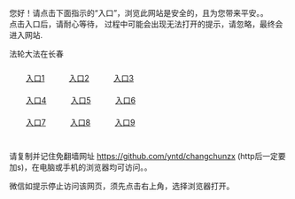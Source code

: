 您好！请点击下面指示的“入口”，浏览此网站是安全的，且为您带来平安。。 <br/>
点击入口后，请耐心等待， 过程中可能会出现无法打开的提示，请忽略，最终会进入网站. </br>

法轮大法在长春<br/>
<div style="padding:10px"><a style="margin:20px" target="_blank" href="https://d31xky0fxalnkc.cloudfront.net/2Qpsp?oqjpfkap" id="ccLink1" rel="nofollow">入口1</a> <a target="_blank" style="margin:20px" href="https://d1w9483a2tet3s.cloudfront.net/2Qpsp?ectuwgcv" id="ccLink2" rel="nofollow">入口2</a> <a style="margin:20px" target="_blank" href="https://d1y66dgwicfeud.cloudfront.net/2Qpsp?oluag" id="ccLink3" rel="nofollow">入口3</a></div>

<div style="padding:10px" ><a style="margin:20px" target="_blank" href="https://d31xky0fxalnkc.cloudfront.net/2Qpsp?oqjpfkap" id="ccLink4" rel="nofollow">入口4</a> <a style="margin:20px" href="https://d1w9483a2tet3s.cloudfront.net/2Qpsp?ectuwgcv" target="_blank" id="ccLink5" rel="nofollow">入口5</a> <a style="margin:20px" href="https://d1y66dgwicfeud.cloudfront.net/2Qpsp?oluag" target="_blank" id="ccLink6" rel="nofollow">入口6</a></div>

<div style="padding:10px"><a style="margin:20px" target="_blank" href="https://d31xky0fxalnkc.cloudfront.net/2Qpsp?oqjpfkap" id="ccLink7" rel="nofollow">入口7</a> <a style="margin:20px" href="https://d1w9483a2tet3s.cloudfront.net/2Qpsp?ectuwgcv" target="_blank" id="ccLink8" rel="nofollow">入口8</a> <a style="margin:20px" target="_blank" href="https://d1y66dgwicfeud.cloudfront.net/2Qpsp?oluag" id="ccLink9" rel="nofollow">入口9</a></div>

<br/>



请复制并记住免翻墙网址 https://github.com/yntd/changchunzx (http后一定要加s)，在电脑或手机的浏览器均可访问。。<br/>

微信如提示停止访问该网页，须先点击右上角，选择浏览器打开。
